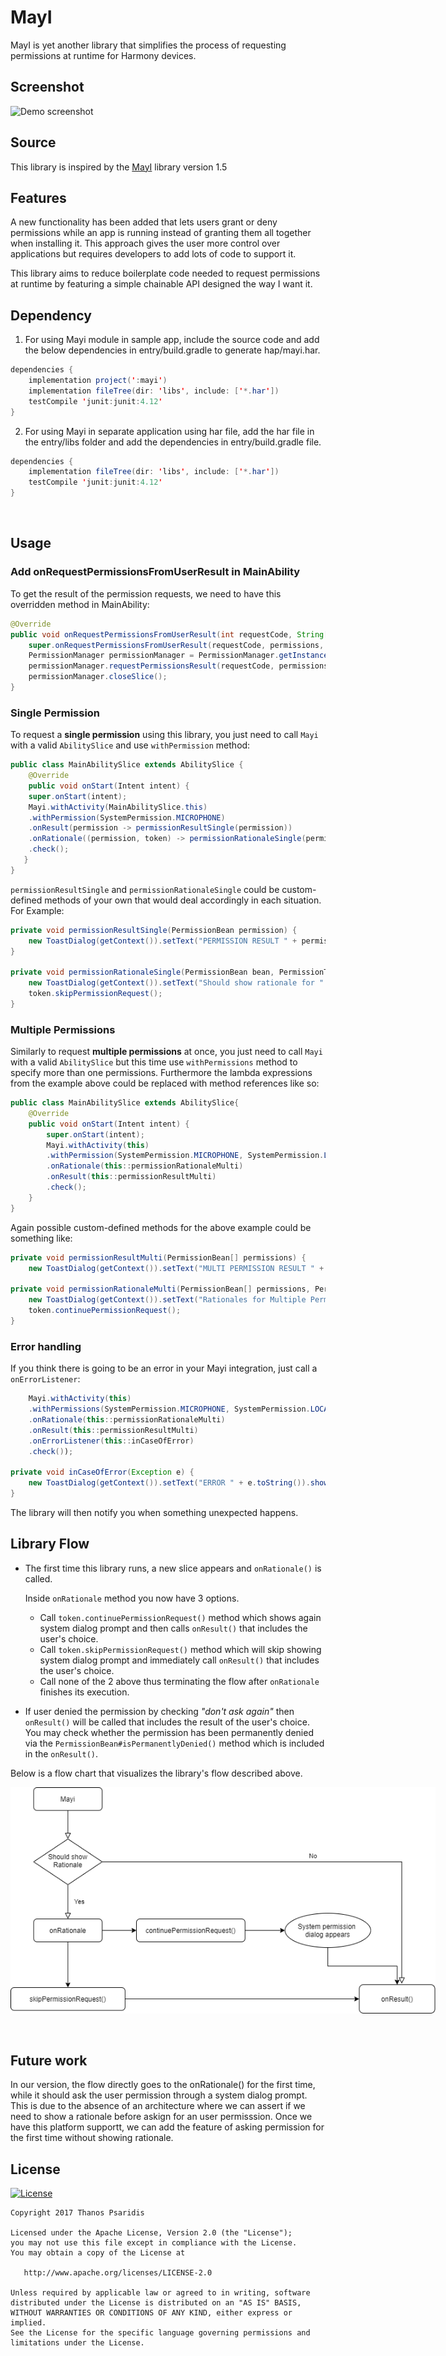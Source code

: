 # MayI
MayI is yet another library that simplifies the process of requesting permissions at runtime for Harmony devices.

## Screenshot
![Demo screenshot](mayi_screenshot.gif "gif demo")
​
## Source
This library is inspired by the [MayI](https://github.com/ThanosFisherman/MayI-Java) library version 1.5
​
## Features
A new functionality has been added that lets users grant or deny permissions while an app is running instead of granting them all together when installing it. This approach gives the user more control over applications but requires developers to add lots of code to support it.

This library aims to reduce boilerplate code needed to request permissions at runtime by featuring a simple chainable API designed the way I want it.
​
## Dependency
1. For using Mayi module in sample app, include the source code and add the below dependencies in entry/build.gradle to generate hap/mayi.har.
```java
dependencies {
    implementation project(':mayi')
    implementation fileTree(dir: 'libs', include: ['*.har'])
    testCompile 'junit:junit:4.12'
}
```
2. For using Mayi in separate application using har file, add the har file in the entry/libs folder and add the dependencies in entry/build.gradle file.
```java
dependencies {
    implementation fileTree(dir: 'libs', include: ['*.har'])
    testCompile 'junit:junit:4.12'
}
```
​
## Usage
### Add onRequestPermissionsFromUserResult in MainAbility
To get the result of the permission requests, we need to have this overridden method in MainAbility:

```java
@Override
public void onRequestPermissionsFromUserResult(int requestCode, String[] permissions, int[] grantResults) {
    super.onRequestPermissionsFromUserResult(requestCode, permissions, grantResults);
    PermissionManager permissionManager = PermissionManager.getInstance();
    permissionManager.requestPermissionsResult(requestCode, permissions, grantResults);
    permissionManager.closeSlice();
}
```
### Single Permission
To request a **single permission** using this library, you just need to call `Mayi` with a valid `AbilitySlice` and use `withPermission` method:

```java
public class MainAbilitySlice extends AbilitySlice {
    @Override
    public void onStart(Intent intent) {
	super.onStart(intent);
	Mayi.withActivity(MainAbilitySlice.this)
	.withPermission(SystemPermission.MICROPHONE)
	.onResult(permission -> permissionResultSingle(permission))
	.onRationale((permission, token) -> permissionRationaleSingle(permission,token))
	.check();
   }
}
```

`permissionResultSingle` and `permissionRationaleSingle` could be custom-defined methods of your own that would deal accordingly in each situation. For Example:

```java
private void permissionResultSingle(PermissionBean permission) {
    new ToastDialog(getContext()).setText("PERMISSION RESULT " + permission.toString()).show();
}
 
private void permissionRationaleSingle(PermissionBean bean, PermissionToken token) {
    new ToastDialog(getContext()).setText("Should show rationale for " + bean.getSimpleName() + " permission").show();
    token.skipPermissionRequest();   
}
```
### Multiple Permissions
Similarly to request **multiple permissions** at once, you just need to call `Mayi` with a valid `AbilitySlice` but this time use `withPermissions` method to specify more than one permissions. Furthermore
the lambda expressions from the example above could be replaced with method references like so:

```java
public class MainAbilitySlice extends AbilitySlice{
    @Override
    public void onStart(Intent intent) {
        super.onStart(intent);
        Mayi.withActivity(this)
        .withPermission(SystemPermission.MICROPHONE, SystemPermission.LOCATION)
        .onRationale(this::permissionRationaleMulti)
        .onResult(this::permissionResultMulti)
        .check();
    }
}
```

Again possible custom-defined methods for the above example could be something like:

```java
private void permissionResultMulti(PermissionBean[] permissions) {
    new ToastDialog(getContext()).setText("MULTI PERMISSION RESULT " + Arrays.deepToString(permissions)).show();

private void permissionRationaleMulti(PermissionBean[] permissions, PermissionToken token) {
    new ToastDialog(getContext()).setText("Rationales for Multiple Permissions " + Arrays.deepToString(permissions)).show();
    token.continuePermissionRequest();
}
```

### Error handling
If you think there is going to be an error in your Mayi integration, just call a `onErrorListener`:

```java
    Mayi.withActivity(this)
    .withPermissions(SystemPermission.MICROPHONE, SystemPermission.LOCATION)
    .onRationale(this::permissionRationaleMulti)
    .onResult(this::permissionResultMulti)
    .onErrorListener(this::inCaseOfError)
    .check());
    
private void inCaseOfError(Exception e) {
    new ToastDialog(getContext()).setText("ERROR " + e.toString()).show();
}
```

The library will then notify you when something unexpected happens.

## Library Flow
* The first time this library runs, a new slice appears and `onRationale()` is called.

  Inside `onRationale` method you now have 3 options. 
    * Call `token.continuePermissionRequest()` method which shows again system dialog prompt and then calls `onResult()` that includes the user's choice.
    * Call `token.skipPermissionRequest()` method which will skip showing system dialog prompt and immediately call `onResult()` that includes the user's choice.
    * Call none of the 2 above thus terminating the flow after `onRationale` finishes its execution.
* If user denied the permission by checking _"don't ask again"_ then `onResult()` will be called that includes the result of the user's choice. You may check whether the permission has been permanently denied via the `PermissionBean#isPermanentlyDenied()` method which is included in the `onResult()`.

Below is a flow chart that visualizes the library's flow described above.

<img src="mayi_flow.png" alt="mayi flow" title="flow chart" style="width: auto; height: auto; max-width: 680px; max-height: 788px"/>

​
## Future work
In our version, the flow directly goes to the onRationale() for the first time, while it should ask the user permission through a system dialog prompt. This is due to the absence of an architecture where we can assert if we need to show a rationale before askign for an user permisssion. Once we have this platform supportt, we can add the feature of asking permission for the first time without showing rationale.

## License
[![License](https://img.shields.io/badge/license-Apache%202-4EB1BA.svg?style=flat-square)](https://www.apache.org/licenses/LICENSE-2.0.html)

    Copyright 2017 Thanos Psaridis

    Licensed under the Apache License, Version 2.0 (the "License");
    you may not use this file except in compliance with the License.
    You may obtain a copy of the License at

       http://www.apache.org/licenses/LICENSE-2.0

    Unless required by applicable law or agreed to in writing, software
    distributed under the License is distributed on an "AS IS" BASIS,
    WITHOUT WARRANTIES OR CONDITIONS OF ANY KIND, either express or implied.
    See the License for the specific language governing permissions and
    limitations under the License.

